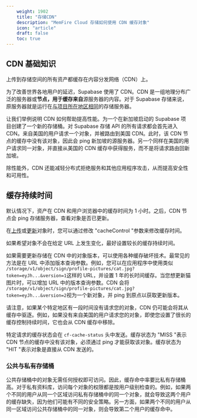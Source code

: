 ```yaml
---
    weight: 1902
    title: "存储CDN"
    description: "MemFire Cloud 存储如何使用 CDN 缓存对象"
    icon: "article"
    draft: false
    toc: true
---
```

## CDN 基础知识

上传到存储空间的所有资产都缓存在内容分发网络（CDN）上。

为了改善世界各地用户的延迟，Supabase 使用了 CDN。CDN 是一组地理分布广泛的服务器或**节点，用于缓存来自**源服务器的内容。对于 Supabase 存储来说，原服务器就是运行在[与项目所在地区相同](https://app.supabase.com/project/_/settings/general)的存储服务器。

让我们举例说明 CDN 如何帮助提高性能。为一个在新加坡启动的 Supabase 项目创建了一个新的存储桶。对 Supabase 存储 API 的所有请求都会首先进入 CDN。来自美国的用户请求一个对象，并被路由到美国 CDN。此时，该 CDN 节点的缓存中没有该对象，因此会 ping 新加坡的源服务器。另一个同样在美国的用户请求同一对象，并直接从美国的 CDN 缓存中获得服务，而不是将请求路由回新加坡。

除性能外，CDN 还能减轻分布式拒绝服务和其他应用程序攻击，从而提高安全性和可用性。

## 缓存持续时间

默认情况下，资产在 CDN 和用户浏览器中的缓存时间为 1 小时。之后，CDN 节点会 ping 存储服务器，查看对象是否已更新。

在[上传](/docs/reference/javascript/storage-from-upload)或[更新](/docs/reference/javascript/storage-from-update)对象时，您可以通过修改 "cacheControl "参数来修改缓存时间。

如果希望对象不会在给定 URL 上发生变化，最好设置较长的缓存持续时间。

如果需要更新存储在 CDN 中的对象版本，可以使用各种缓存破坏技术。最常见的方法是在 URL 中添加版本查询参数。例如，您可以在应用程序中使用类似 `/storage/v1/object/sign/profile-pictures/cat.jpg?token=eyJh...&version=1`这样的 URL，并设置 1 年的长时间缓存。当您想更新猫图片时，可以增加 URL 中的版本查询参数。CDN 会将 `/storage/v1/object/sign/profile-pictures/cat.jpg?token=eyJh...&version=2`视为一个新对象，并 ping 到原点以获取更新版本。

请注意，如果某个特定地区有一段时间没有请求您的对象，CDN 仍可能会将其从缓存中驱逐。例如，如果没有来自美国的用户请求您的对象，即使您设置了很长的缓存控制持续时间，它也会从 CDN 缓存中移除。

特定请求的缓存状态会在 `cf-cache-status` 头中发送。缓存状态为 "MISS "表示 CDN 节点的缓存中没有该对象，必须通过 ping 才能获取该对象。缓存状态为 "HIT "表示对象是直接从 CDN 发送的。

### 公共与私有存储桶

公共存储桶中的对象无需任何授权即可访问。因此，缓存命中率要比私有存储桶高。对于私有资料库，访问每个对象的权限都是按用户级别检查的。例如，如果两个不同的用户从同一个区域访问私有存储桶中的同一个对象，就会导致这两个用户的缓存缺失，因为他们可能有不同的安全策略。另一方面，如果两个不同的用户从同一区域访问公共存储桶中的同一对象，则会导致第二个用户的缓存命中。


